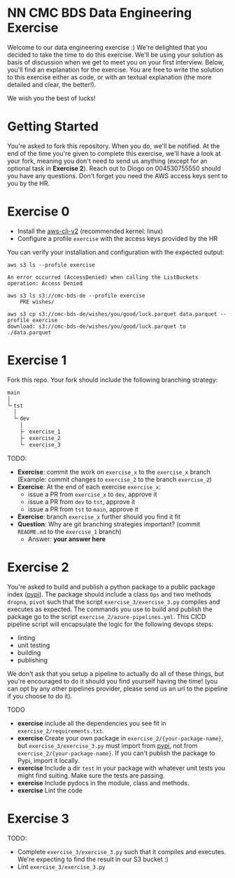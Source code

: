 # NN CMC BDS Data Engineering Exercise

Welcome to our data engineering exercise :) We're delighted that you decided to take the time to do this exercise. We'll be using your solution as basis of discussion when we get to meet you on your first interview. Below, you'll find an explanation for the exercise. You are free to write the solution to this exercise either as code, or with an textual explanation (the more detailed and clear, the better!).

We wish you the best of lucks!

# Getting Started

You're asked to fork this repository. When you do, we'll be notified. At the end of the time you're given to complete this exercise, we'll have a look at your fork, meaning you don't need to send us anything (except for an optional task in **Exercise 2**). Reach out to Diogo on 004530755550 should you have any questions. Don't forget you need the AWS access keys sent to you by the HR.

# Exercise 0

+ Install the [aws-cli-v2](https://docs.aws.amazon.com/cli/latest/userguide/getting-started-install.html) (recommended kernel: linux)
+ Configure a profile `exercise` with the access keys provided by the HR

You can verify your installation and configuration with the expected output:

```shell
aws s3 ls --profile exercise

An error occurred (AccessDenied) when calling the ListBuckets operation: Access Denied

aws s3 ls s3://cmc-bds-de --profile exercise
    PRE wishes/

aws s3 cp s3://cmc-bds-de/wishes/you/good/luck.parquet data.parquet --profile exercise
download: s3://cmc-bds-de/wishes/you/good/luck.parquet to ./data.parquet
```

# Exercise 1

Fork this repo. Your fork should include the following branching strategy:

```txt
main
│
└╴tst
  │
  └╴dev
    │
    ├╴ exercise_1
    ├╴ exercise_2
    └╴ exercise_3
```

TODO:
+ **Exercise**: commit the work on `exercise_x` to the `exercise_x` branch (Example: commit changes to `exercise_2` to the branch `exercise_2`)
+ **Exercise**: At the end of each exercise `exercise_x`:
    + issue a PR from `exercise_x` to `dev`, approve it
    + issue a PR from `dev` to `tst`, approve it
    + issue a PR from `tst` to `main`, approve it
+ **Exercise**: branch `exercise_x` further should you find it fit
+ **Question**: Why are git branching strategies important? (commit `README.md` to the `exercise_1` branch)
    + Answer: **your answer here**


# Exercise 2

You're asked to build and publish a python package to a public package index ([pypi](https://pypi.org/)). The package should include a class `Ops` and two methods `dropna`, `pivot` such that the script `exercise_3/exercise_3.py` compiles and executes as expected. The commands you use to build and publish the package go to the script `exercise_2/azure-pipelines.yml`. This CICD pipeline script will encapsulate the logic for the following devops steps:
- linting
- unit testing
- building
- publishing

We don't ask that you setup a pipeline to actually do all of these things, but you're encouraged to do it should you find yourself having the time! (you can opt by any other pipelines provider, please send us an url to the pipeline if you choose to do it).

TODO
+ **exercise** include all the dependencies you see fit in `exercise_2/requirements.txt`.
+ **exercise** Create your own package in `exercise_2/{your-package-name}`, but `exercise_3/exercise_3.py` must import from [pypi](https://pypi.org/), not from `exercise_2/{your-package-name}`. If you can't publish the package to Pypi, import it locally.
+ **exercise** Include a dir `test` in your package with whatever unit tests you might find suiting. Make sure the tests are passing.
+ **exercise** Include pydocs in the module, class and methods.
+ **exercise** Lint the code


# Exercise 3

TODO:
+ Complete `exercise_3/exercise_3.py` such that it compiles and executes. We're expecting to find the result in our S3 bucket :)
+ Lint `exercise_3/exercise_3.py`
